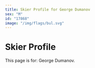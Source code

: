 ```yaml
---
title: Skier Profile for George Dumanov
sex: "M"
id: "17868"
image: "/img/flags/bul.svg" 
---
```


# Skier Profile

This page is for: George Dumanov.
    